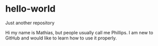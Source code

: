 # hello-world
Just another repository

Hi my name is Mathias, but people usually call me Phillips. I am new to GitHub and would like to learn how to use it properly.

